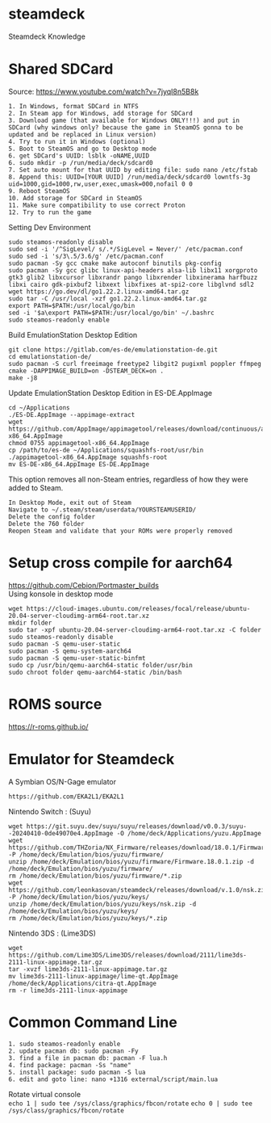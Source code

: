 # steamdeck
Steamdeck Knowledge

# Shared SDCard
Source: https://www.youtube.com/watch?v=7jyqI8n5B8k  
```
1. In Windows, format SDCard in NTFS
2. In Steam app for Windows, add storage for SDCard
3. Download game (that available for Windows ONLY!!!) and put in SDCard (why windows only? because the game in SteamOS gonna to be updated and be replaced in Linux version)
4. Try to run it in Windows (optional)
5. Boot to SteamOS and go to Desktop mode
6. get SDCard's UUID: lsblk -oNAME,UUID
6. sudo mkdir -p /run/media/deck/sdcard0
7. Set auto mount for that UUID by editing file: sudo nano /etc/fstab
8. Append this: UUID=[YOUR UUID] /run/media/deck/sdcard0 lowntfs-3g uid=1000,gid=1000,rw,user,exec,umask=000,nofail 0 0
9. Reboot SteamOS
10. Add storage for SDCard in SteamOS
11. Make sure compatibility to use correct Proton
12. Try to run the game
```

Setting Dev Environment
```
sudo steamos-readonly disable
sudo sed -i '/^SigLevel/ s/.*/SigLevel = Never/' /etc/pacman.conf
sudo sed -i 's/3\.5/3.6/g' /etc/pacman.conf
sudo pacman -Sy gcc cmake make autoconf binutils pkg-config
sudo pacman -Sy gcc glibc linux-api-headers alsa-lib libx11 xorgproto gtk3 glib2 libxcursor libxrandr pango libxrender libxinerama harfbuzz libxi cairo gdk-pixbuf2 libxext libxfixes at-spi2-core libglvnd sdl2
wget https://go.dev/dl/go1.22.2.linux-amd64.tar.gz
sudo tar -C /usr/local -xzf go1.22.2.linux-amd64.tar.gz
export PATH=$PATH:/usr/local/go/bin
sed -i '$a\export PATH=$PATH:/usr/local/go/bin' ~/.bashrc
sudo steamos-readonly enable
```

Build EmulationStation Desktop Edition  
```
git clone https://gitlab.com/es-de/emulationstation-de.git
cd emulationstation-de/
sudo pacman -S curl freeimage freetype2 libgit2 pugixml poppler ffmpeg
cmake -DAPPIMAGE_BUILD=on -DSTEAM_DECK=on .
make -j8
```

Update EmulationStation Desktop Edition in ES-DE.AppImage
```
cd ~/Applications
./ES-DE.AppImage --appimage-extract
wget https://github.com/AppImage/appimagetool/releases/download/continuous/appimagetool-x86_64.AppImage
chmod 0755 appimagetool-x86_64.AppImage
cp /path/to/es-de ~/Applications/squashfs-root/usr/bin
./appimagetool-x86_64.AppImage squashfs-root
mv ES-DE-x86_64.AppImage ES-DE.AppImage 
```

This option removes all non-Steam entries, regardless of how they were added to Steam.  
```
In Desktop Mode, exit out of Steam
Navigate to ~/.steam/steam/userdata/YOURSTEAMUSERID/
Delete the config folder
Delete the 760 folder
Reopen Steam and validate that your ROMs were properly removed
```

# Setup cross compile for aarch64
https://github.com/Cebion/Portmaster_builds  
Using konsole in desktop mode  
```
wget https://cloud-images.ubuntu.com/releases/focal/release/ubuntu-20.04-server-cloudimg-arm64-root.tar.xz
mkdir folder
sudo tar -xpf ubuntu-20.04-server-cloudimg-arm64-root.tar.xz -C folder
sudo steamos-readonly disable
sudo pacman -S qemu-user-static
sudo pacman -S qemu-system-aarch64
sudo pacman -S qemu-user-static-binfmt
sudo cp /usr/bin/qemu-aarch64-static folder/usr/bin
sudo chroot folder qemu-aarch64-static /bin/bash
```

# ROMS source
https://r-roms.github.io/  

# Emulator for Steamdeck
A Symbian OS/N-Gage emulator
```
https://github.com/EKA2L1/EKA2L1
```

Nintendo Switch : (Suyu)  
```
wget https://git.suyu.dev/suyu/suyu/releases/download/v0.0.3/suyu--20240410-0de49070e4.AppImage -O /home/deck/Applications/yuzu.AppImage
wget https://github.com/THZoria/NX_Firmware/releases/download/18.0.1/Firmware.18.0.1.zip -P /home/deck/Emulation/bios/yuzu/firmware/
unzip /home/deck/Emulation/bios/yuzu/firmware/Firmware.18.0.1.zip -d /home/deck/Emulation/bios/yuzu/firmware/
rm /home/deck/Emulation/bios/yuzu/firmware/*.zip
wget https://github.com/leonkasovan/steamdeck/releases/download/v.1.0/nsk.zip -P /home/deck/Emulation/bios/yuzu/keys/
unzip /home/deck/Emulation/bios/yuzu/keys/nsk.zip -d /home/deck/Emulation/bios/yuzu/keys/
rm /home/deck/Emulation/bios/yuzu/keys/*.zip
```

Nintendo 3DS : (Lime3DS)  
```
wget https://github.com/Lime3DS/Lime3DS/releases/download/2111/lime3ds-2111-linux-appimage.tar.gz
tar -xvzf lime3ds-2111-linux-appimage.tar.gz
mv lime3ds-2111-linux-appimage/lime-qt.AppImage /home/deck/Applications/citra-qt.AppImage
rm -r lime3ds-2111-linux-appimage
```

# Common Command Line
```
1. sudo steamos-readonly enable
2. update pacman db: sudo pacman -Fy 
3. find a file in pacman db: pacman -F lua.h
4. find package: pacman -Ss "name"
5. install package: sudo pacman -S lua
6. edit and goto line: nano +1316 external/script/main.lua
```

Rotate virtual console  
`echo 1 | sudo tee /sys/class/graphics/fbcon/rotate`
`echo 0 | sudo tee /sys/class/graphics/fbcon/rotate`

